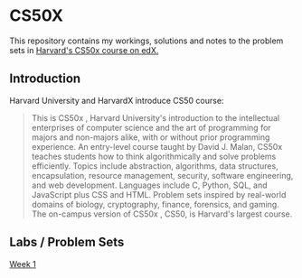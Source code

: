 # CS50X
This repository contains my workings, solutions and notes to the problem sets in [Harvard's CS50x course on edX.](https://www.edx.org/course/introduction-computer-science-harvardx-cs50x)

## Introduction
Harvard University and HarvardX introduce CS50 course:
> This is CS50x , Harvard University's introduction to the intellectual enterprises of computer science and the art of programming for majors and non-majors alike, with or without prior programming experience. An entry-level course taught by David J. Malan, CS50x teaches students how to think algorithmically and solve problems efficiently. Topics include abstraction, algorithms, data structures, encapsulation, resource management, security, software engineering, and web development. Languages include C, Python, SQL, and JavaScript plus CSS and HTML. Problem sets inspired by real-world domains of biology, cryptography, finance, forensics, and gaming. The on-campus version of CS50x , CS50, is Harvard's largest course.

## Labs / Problem Sets
[Week 1](https://github.com/showss54/CS50X/tree/main/Week%201)
